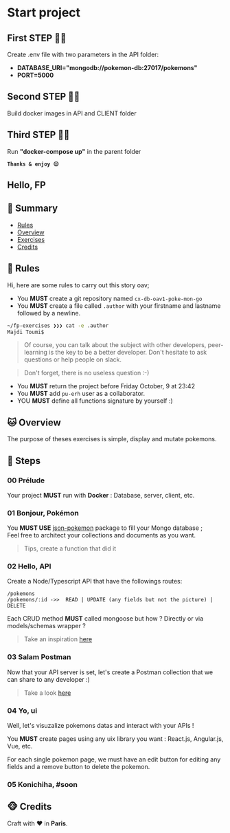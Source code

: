 

# Start project

## First STEP 👍🏼
Create .env file with two parameters in the API folder:
- **DATABASE_URI="mongodb://pokemon-db:27017/pokemons"**
- **PORT=5000**

## Second STEP ✌🏼
Build docker images in API and CLIENT folder 

## Third STEP 🤟🏼
Run **"docker-compose up"** in the parent folder


**`Thanks & enjoy 😊 `**


## Hello, FP

## <a name='TOC'>🐼 Summary</a>

- [Rules](#rules)
- [Overview](#overview)
- [Exercises](#exercises)
- [Credits](#credits)

## <a name='overview'>🦊 Rules</a>

Hi, here are some rules to carry out this story oav;

- You **MUST** create a git repository named `cx-db-oav1-poke-mon-go`
- You **MUST** create a file called `.author` with your firstname and lastname followed by a newline.

```sh
~/fp-exercises ❯❯❯ cat -e .author
Majdi Toumi$
```

> Of course, you can talk about the subject with other developers, peer-learning is
> the key to be a better developer. Don't hesitate to ask questions or help people on slack.

> Don't forget, there is no useless question :-)

- You **MUST** return the project before Friday October, 9 at 23:42
- You **MUST** add `pu-erh` user as a collaborator.
- YOU **MUST** define all functions signature by yourself :)

## <a name='overview'>🐱 Overview</a>

The purpose of theses exercises is simple, display and mutate pokemons.

## <a name='steps'>🐨 Steps</a>

### 00 Prélude

Your project **MUST** run with **Docker** : Database, server, client, etc.

### 01 Bonjour, Pokémon

You **MUST USE** [json-pokemon](https://www.npmjs.com/package/json-pokemon) package to fill your Mongo database ;<br />
Feel free to architect your collections and documents as you want.

> Tips, create a function that did it

### 02 Hello, API

Create a Node/Typescript API that have the followings routes:

`/pokemons`<br />
`/pokemons/:id ->>  READ | UPDATE (any fields but not the picture) | DELETE`

Each CRUD method **MUST** called mongoose but how ? Directly or via models/schemas wrapper ?

> Take an inspiration [here](https://hackernoon.com/how-to-link-mongoose-and-typescript-for-a-single-source-of-truth-94o3uqc)

### 03 Salam Postman

Now that your API server is set, let's create a Postman collection that we can share to any developer :)

> Take a look [here](https://www.postman.com/collection/)

### 04 Yo, ui

Well, let's visuzalize pokemons datas and interact with your APIs !<br />

You **MUST** create pages using any uix library you want : React.js, Angular.js, Vue, etc.

For each single pokemon page, we must have an edit button for editing any fields and a remove button to delete the pokemon.

### 05 Konichiha, #soon


## <a name='credits'>🐵 Credits</a>

Craft with :heart: in **Paris**.
